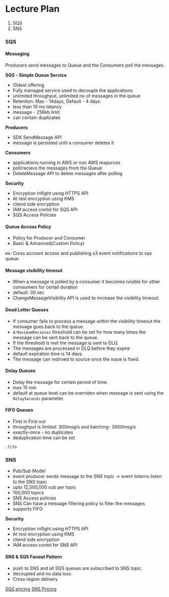 # Lecture Plan

1. SQS 
2. SNS

### SQS


#### Messaging


Producers send messages to Queue and the Consumers poll the messages.

**SQS - Simple Queue Service**


- Oldest offering
- Fully managed service used to decouple the applications
- unlimited throughput, unlimited no of messages in the queue
- Retention: Max - 14days, Default - 4 days
- less than 10 ms latency
- message - 256kb limit
- can contain duplicates


**Producers**

- SDK SendMessage API
- message is persisted until a consumer deletes it

**Consumers**

- applications running in AWS or non AWS respurces
- poll/recievs the messages from the Queue
- DeleteMessage API to delete messages after polling


**Security**

- Encryption inflight using HTTPS API
- At rest encryption using KMS
- cliend side encryption
- IAM access contol for SQS API
- SQS Access Policies

#### Queue Access Policy

- Policy for Producer and Consumer
- Basic & Advanced(Custom Policy)

ex: Cross account access and publishing s3 event notifications to sqs queue


#### Message visibility timeout

- When a message is polled by a consumer it becomes ivisible for other comsumers for certail duration
- default: 30 sec
- ChangeMessageVisibility API is used to increase the visibility timeout.


#### Dead Letter Queues

- If consumer fails to process a message within the visibility timeout the message goes back to the queue.
- a `MaximumRecieves` threshold can be set for how many times the message can be sent back to the queue.
- If the threshold is met the message is sent to DLQ.
- The messages are processed in DLQ before they expire
- default expiration time is 14 days.
- The message can redrived to source once the issue is fixed.

#### Delay Queues

- Delay the message for certain period of time.
- max 15 min
- default at queue level can be overriden when message is sent using the `DelaySeconds` parameter.


#### FIFO Queues

- First in First out
- throughput is limited: 300msg/s and batching- 3000msg/s
- exactly-once - no duplicates
- deduplication time can be set 

```
.fifo
```

### SNS

- Pub/Sub Model
- event producer sends message to the SNS topic -> event listerns listen to the SNS topic
- upto 12,500,000 sub per topic
- 100,000 topics
- SNS Access policies
- SNS Can have a message filtering policy to filter the messages
- supports FIFO

**Security**

- Encryption inflight using HTTPS API
- At rest encryption using KMS
- cliend side encryption
- IAM access contol for SNS API


#### SNS & SQS Fanout Pattern

- push to SNS and all SQS queues are subscribed to SNS topic.
- decoupled and no data loss
- Cross region delivery


[SQS pricing](https://aws.amazon.com/sqs/pricing/)
[SNS Pricing](https://aws.amazon.com/sns/pricing/)


